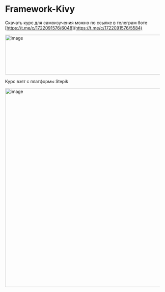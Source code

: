 # Framework-Kivy
Скачать курс для самоизучения можно по ссылке в телеграм боте [https://t.me/c/1722091576/6048](https://t.me/c/1722091576/5584)

<img width="526" height="129" alt="image" src="https://github.com/user-attachments/assets/9f4c79d0-2374-4e72-9810-d8c981fdef54" />

Курс взят с платформы Stepik 

<img width="1377" height="647" alt="image" src="https://github.com/user-attachments/assets/5812a2e4-4858-4f8d-80b3-27e95844d638" />


